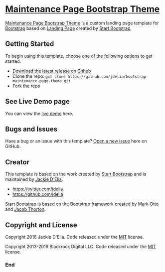 # [Maintenance Page Bootstrap Theme](https://jackiedelia.com/) 

[Maintenance Page Bootstrap Theme](https://github.com/jdelia/bootstrap-maintenance-page-theme) is a custom landing page template for [Bootstrap](http://getbootstrap.com/) based on [Landing Page](http://startbootstrap.com/template-overviews/landing-page/) created by [Start Bootstrap](http://startbootstrap.com/).

## Getting Started

To begin using this template, choose one of the following options to get started:
* [Download the latest release on Github](https://github.com/jdelia/bootstrap-maintenance-page-theme)
* Clone the repo: `git clone https://github.com/jdelia/bootstrap-maintenance-page-theme.git`
* Fork the repo

## See Live Demo page

You can view the [live demo](http://jdelia.github.io/bootstrap-maintenance-page-theme/) here.

## Bugs and Issues

Have a bug or an issue with this template? [Open a new issue](https://github.com/jdelia/bootstrap-maintenance-page-theme/issues) here on GitHub.

## Creator

This template is based on the work created by [Start Bootstrap](http://startbootstrap.com/) and is maintained by [Jackie D'Elia](https://jackiedelia.com). 

* https://twitter.com/jdelia
* https://github.com/jdelia

Start Bootstrap is based on the [Bootstrap](http://getbootstrap.com/) framework created by [Mark Otto](https://twitter.com/mdo) and [Jacob Thorton](https://twitter.com/fat).

## Copyright and License

Copyright 2016 Jackie D'Elia. Code released under the [MIT](https://github.com/jdelia/bootstrap-maintenance-page-theme/blob/master/LICENSE) license.

Copyright 2013-2016 Blackrock Digital LLC. Code released under the [MIT](https://github.com/BlackrockDigital/startbootstrap-landing-page/blob/gh-pages/LICENSE) license.

### End 
